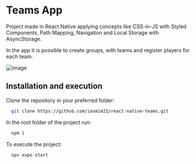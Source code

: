 
# Teams App

Project made in React Native applying concepts like CSS-in-JS with Styled Components, Path Mapping, Navigation and Local Storage with AsyncStorage.

In the app it is possible to create groups, with teams and register players for each team.

![image](https://github.com/iasmim21/react-native-teams/assets/60973376/5bbb7a69-591a-471d-b523-f2ccc2380a9f)

## Installation and execution

Clone the repository in your preferred folder:

```bash
  git clone https://github.com/iasmim21/react-native-teams.git
```

In the root folder of the project run:

```bash
  npm i
```

To execute the project:

```bash
  npx expo start
```
    
